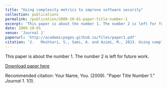 ```yaml
---
title: "Using complexity metrics to improve software security"
collection: publications
permalink: /publication/2009-10-01-paper-title-number-1
excerpt: 'This paper is about the number 1. The number 2 is left for future work.'
date: 2009-10-01
venue: 'Journal 1'
paperurl: 'http://academicpages.github.io/files/paper1.pdf'
citation: '2.	Moshtari, S., Sami, A. and Azimi, M., 2013. Using complexity metrics to improve software security. Computer Fraud & Security, 2013(5), pp.8-17.'
---
```

This paper is about the number 1. The number 2 is left for future work.

[Download paper here](https://doi.org/10.1016/S1361-3723(13)70045-9.)

Recommended citation: Your Name, You. (2009). "Paper Title Number 1." <i>Journal 1</i>. 1(1).
